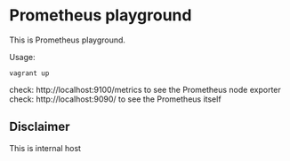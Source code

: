
# Prometheus playground

This is Prometheus playground. 

Usage:

    vagrant up

check: http://localhost:9100/metrics to see the Prometheus node exporter
check: http://localhost:9090/ to see the Prometheus itself

## Disclaimer

This is internal host 
